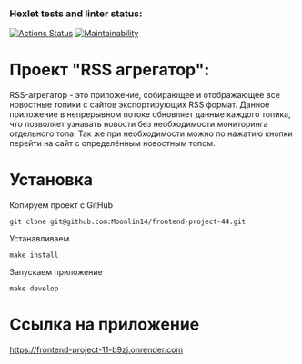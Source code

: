 ### Hexlet tests and linter status:
[![Actions Status](https://github.com/Moonlin14/frontend-project-11/actions/workflows/hexlet-check.yml/badge.svg)](https://github.com/Moonlin14/frontend-project-11/actions)
[![Maintainability](https://api.codeclimate.com/v1/badges/4a51e56c263c0843077b/maintainability)](https://codeclimate.com/github/Moonlin14/frontend-project-11/maintainability)

# Проект "RSS агрегатор":
RSS-агрегатор - это приложение, собирающее и отображающее все новостные топики с сайтов экспортирующих RSS формат. Данное приложение в непрерывном потоке обновляет данные каждого топика, что позволяет узнавать новости без необходимости мониторинга отдельного топа. Так же при необходимости можно по нажатию кнопки перейти на сайт с определённым новостным топом.

# Установка
Копируем проект с GitHub
```
git clone git@github.com:Moonlin14/frontend-project-44.git
```
Устанавливаем
```
make install
```
Запускаем приложение
```
make develop
```

# Ссылка на приложение
<https://frontend-project-11-b9zj.onrender.com>